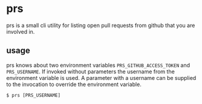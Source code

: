 # prs

prs is a small cli utility for listing open pull requests from github that you 
are involved in.

## usage

prs knows about two environment variables `PRS_GITHUB_ACCESS_TOKEN` and
`PRS_USERNAME`. If invoked without parameters the username from the
environment variable is used. A parameter with a username can be supplied to
the invocation to override the environment variable.

```
$ prs [PRS_USERNAME]
```
